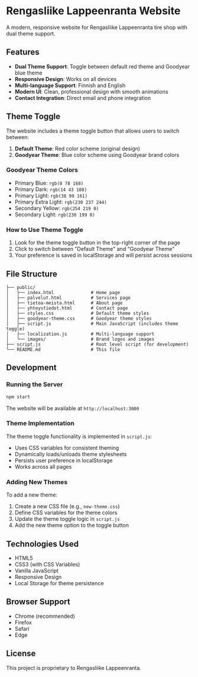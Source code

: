# Rengasliike Lappeenranta Website

A modern, responsive website for Rengasliike Lappeenranta tire shop with dual theme support.

## Features

- **Dual Theme Support**: Toggle between default red theme and Goodyear blue theme
- **Responsive Design**: Works on all devices
- **Multi-language Support**: Finnish and English
- **Modern UI**: Clean, professional design with smooth animations
- **Contact Integration**: Direct email and phone integration

## Theme Toggle

The website includes a theme toggle button that allows users to switch between:

1. **Default Theme**: Red color scheme (original design)
2. **Goodyear Theme**: Blue color scheme using Goodyear brand colors

### Goodyear Theme Colors

- Primary Blue: `rgb(0 78 168)`
- Primary Dark: `rgb(14 43 108)`
- Primary Light: `rgb(38 99 161)`
- Primary Extra Light: `rgb(230 237 244)`
- Secondary Yellow: `rgb(254 219 0)`
- Secondary Light: `rgb(230 199 0)`

### How to Use Theme Toggle

1. Look for the theme toggle button in the top-right corner of the page
2. Click to switch between "Default Theme" and "Goodyear Theme"
3. Your preference is saved in localStorage and will persist across sessions

## File Structure

```
├── public/
│   ├── index.html              # Home page
│   ├── palvelut.html           # Services page
│   ├── tietoa-meista.html      # About page
│   ├── yhteystiedot.html       # Contact page
│   ├── styles.css              # Default theme styles
│   ├── goodyear-theme.css      # Goodyear theme styles
│   ├── script.js               # Main JavaScript (includes theme toggle)
│   ├── localization.js         # Multi-language support
│   └── images/                 # Brand logos and images
├── script.js                   # Root level script (for development)
└── README.md                   # This file
```

## Development

### Running the Server

```bash
npm start
```

The website will be available at `http://localhost:3000`

### Theme Implementation

The theme toggle functionality is implemented in `script.js`:

- Uses CSS variables for consistent theming
- Dynamically loads/unloads theme stylesheets
- Persists user preference in localStorage
- Works across all pages

### Adding New Themes

To add a new theme:

1. Create a new CSS file (e.g., `new-theme.css`)
2. Define CSS variables for the theme colors
3. Update the theme toggle logic in `script.js`
4. Add the new theme option to the toggle button

## Technologies Used

- HTML5
- CSS3 (with CSS Variables)
- Vanilla JavaScript
- Responsive Design
- Local Storage for theme persistence

## Browser Support

- Chrome (recommended)
- Firefox
- Safari
- Edge

## License

This project is proprietary to Rengasliike Lappeenranta.
